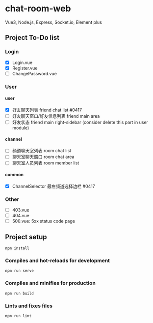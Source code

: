 # chat-room-web

Vue3, Node.js, Express, Socket.io, Element plus

## Project To-Do list

### Login

- [x] Login.vue
- [x] Register.vue
- [ ] ChangePassword.vue

### User

#### user

- [x] 好友聊天列表 friend chat list #0417
- [ ] 好友聊天窗口/好友信息列表 friend main area
- [ ] 好友状态 friend main right-sidebar (consider delete this part in user module)

#### channel

- [ ] 频道聊天室列表 room chat list
- [ ] 聊天室聊天窗口 room chat area
- [ ] 聊天室人员列表 room member list

#### common

- [x] ChannelSelector 最左频道选择边栏 #0417

### Other

- [ ] 403.vue
- [ ] 404.vue
- [ ] 500.vue: 5xx status code page

## Project setup

```
npm install
```

### Compiles and hot-reloads for development

```
npm run serve
```

### Compiles and minifies for production

```
npm run build
```

### Lints and fixes files

```
npm run lint
```
